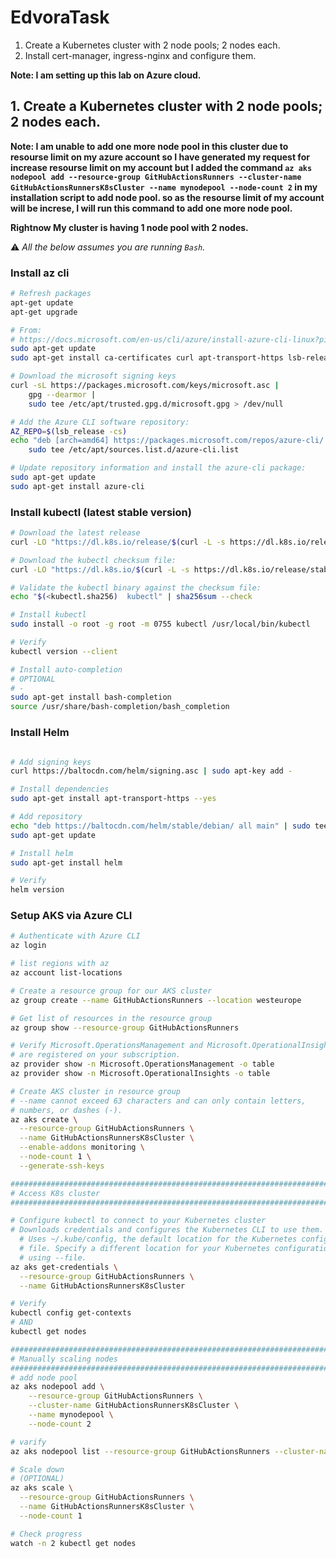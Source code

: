 # EdvoraTask
1. Create a Kubernetes cluster with 2 node pools; 2 nodes each.
2. Install cert-manager, ingress-nginx and configure them.

**Note: I am setting up this lab on Azure cloud.**
## 1. Create a Kubernetes cluster with 2 node pools; 2 nodes each.

**Note: I am unable to add one more node pool in this cluster due to resourse limit on my azure account so I have generated my request for increase resourse limit on my account but I added the command ``az aks nodepool add --resource-group GitHubActionsRunners --cluster-name GitHubActionsRunnersK8sCluster --name mynodepool --node-count 2`` in my installation script to add node pool. so as the resourse limit of my account will be increse, I will run this command to add one more node pool.**

**Rightnow My cluster is having 1 node pool with 2 nodes.**

:warning: *All the below assumes you are running `Bash`.*

### Install az cli

```bash
# Refresh packages
apt-get update
apt-get upgrade

# From:
# https://docs.microsoft.com/en-us/cli/azure/install-azure-cli-linux?pivots=apt
sudo apt-get update
sudo apt-get install ca-certificates curl apt-transport-https lsb-release gnupg

# Download the microsoft signing keys
curl -sL https://packages.microsoft.com/keys/microsoft.asc |
    gpg --dearmor |
    sudo tee /etc/apt/trusted.gpg.d/microsoft.gpg > /dev/null

# Add the Azure CLI software repository:
AZ_REPO=$(lsb_release -cs)
echo "deb [arch=amd64] https://packages.microsoft.com/repos/azure-cli/ $AZ_REPO main" |
    sudo tee /etc/apt/sources.list.d/azure-cli.list

# Update repository information and install the azure-cli package:
sudo apt-get update
sudo apt-get install azure-cli
```

### Install kubectl (latest stable version)

```bash
# Download the latest release 
curl -LO "https://dl.k8s.io/release/$(curl -L -s https://dl.k8s.io/release/stable.txt)/bin/linux/amd64/kubectl"

# Download the kubectl checksum file:
curl -LO "https://dl.k8s.io/$(curl -L -s https://dl.k8s.io/release/stable.txt)/bin/linux/amd64/kubectl.sha256"

# Validate the kubectl binary against the checksum file:
echo "$(<kubectl.sha256)  kubectl" | sha256sum --check

# Install kubectl
sudo install -o root -g root -m 0755 kubectl /usr/local/bin/kubectl

# Verify
kubectl version --client

# Install auto-completion
# OPTIONAL
# -
sudo apt-get install bash-completion
source /usr/share/bash-completion/bash_completion
```

### Install Helm

```bash

# Add signing keys
curl https://baltocdn.com/helm/signing.asc | sudo apt-key add -

# Install dependencies
sudo apt-get install apt-transport-https --yes

# Add repository
echo "deb https://baltocdn.com/helm/stable/debian/ all main" | sudo tee /etc/apt/sources.list.d/helm-stable-debian.list
sudo apt-get update

# Install helm
sudo apt-get install helm

# Verify
helm version

```

### Setup AKS via Azure CLI

```bash
# Authenticate with Azure CLI
az login

# list regions with az
az account list-locations

# Create a resource group for our AKS cluster
az group create --name GitHubActionsRunners --location westeurope

# Get list of resources in the resource group
az group show --resource-group GitHubActionsRunners

# Verify Microsoft.OperationsManagement and Microsoft.OperationalInsights 
# are registered on your subscription.
az provider show -n Microsoft.OperationsManagement -o table
az provider show -n Microsoft.OperationalInsights -o table

# Create AKS cluster in resource group
# --name cannot exceed 63 characters and can only contain letters, 
# numbers, or dashes (-).
az aks create \
  --resource-group GitHubActionsRunners \
  --name GitHubActionsRunnersK8sCluster \
  --enable-addons monitoring \
  --node-count 1 \
  --generate-ssh-keys

###############################################################################
# Access K8s cluster
###############################################################################

# Configure kubectl to connect to your Kubernetes cluster
# Downloads credentials and configures the Kubernetes CLI to use them.
  # Uses ~/.kube/config, the default location for the Kubernetes configuration 
  # file. Specify a different location for your Kubernetes configuration file 
  # using --file.
az aks get-credentials \
  --resource-group GitHubActionsRunners \
  --name GitHubActionsRunnersK8sCluster

# Verify
kubectl config get-contexts
# AND
kubectl get nodes

###############################################################################
# Manually scaling nodes
###############################################################################
# add node pool
az aks nodepool add \
    --resource-group GitHubActionsRunners \
    --cluster-name GitHubActionsRunnersK8sCluster \
    --name mynodepool \
    --node-count 2

# varify 
az aks nodepool list --resource-group GitHubActionsRunners --cluster-name GitHubActionsRunnersK8sCluster

# Scale down
# (OPTIONAL)
az aks scale \
  --resource-group GitHubActionsRunners \
  --name GitHubActionsRunnersK8sCluster \
  --node-count 1

# Check progress
watch -n 2 kubectl get nodes

```
